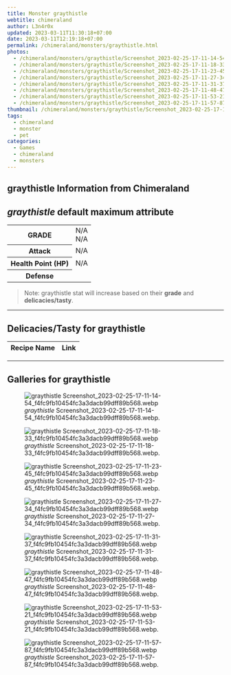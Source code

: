 ```yaml
---
title: Monster graythistle
webtitle: chimeraland
author: L3n4r0x
updated: 2023-03-11T11:30:18+07:00
date: 2023-03-11T12:19:18+07:00
permalink: /chimeraland/monsters/graythistle.html
photos:
  - /chimeraland/monsters/graythistle/Screenshot_2023-02-25-17-11-14-54_f4fc9fb10454fc3a3dacb99dff89b568.webp
  - /chimeraland/monsters/graythistle/Screenshot_2023-02-25-17-11-18-33_f4fc9fb10454fc3a3dacb99dff89b568.webp
  - /chimeraland/monsters/graythistle/Screenshot_2023-02-25-17-11-23-45_f4fc9fb10454fc3a3dacb99dff89b568.webp
  - /chimeraland/monsters/graythistle/Screenshot_2023-02-25-17-11-27-34_f4fc9fb10454fc3a3dacb99dff89b568.webp
  - /chimeraland/monsters/graythistle/Screenshot_2023-02-25-17-11-31-37_f4fc9fb10454fc3a3dacb99dff89b568.webp
  - /chimeraland/monsters/graythistle/Screenshot_2023-02-25-17-11-48-47_f4fc9fb10454fc3a3dacb99dff89b568.webp
  - /chimeraland/monsters/graythistle/Screenshot_2023-02-25-17-11-53-21_f4fc9fb10454fc3a3dacb99dff89b568.webp
  - /chimeraland/monsters/graythistle/Screenshot_2023-02-25-17-11-57-87_f4fc9fb10454fc3a3dacb99dff89b568.webp
thumbnail: /chimeraland/monsters/graythistle/Screenshot_2023-02-25-17-11-14-54_f4fc9fb10454fc3a3dacb99dff89b568.webp
tags:
  - chimeraland
  - monster
  - pet
categories:
  - Games
  - chimeraland
  - monsters
---
```


<link
  rel="stylesheet"
  href="https://rawcdn.githack.com/dimaslanjaka/Web-Manajemen/870a349/css/bootstrap-5-3-0-alpha3-wrapper.css"
/>
<section id="bootstrap-wrapper">
  <div data-bs-theme="dark">
    <h2>graythistle Information from Chimeraland</h2>
    <h2 id="attribute"><i>graythistle</i> default maximum attribute</h2>
    <div class="row">
      <div class="col mb-2">
        <div class="card">
          <div class="card-body">
            <table>
              <tr>
                <th>GRADE</th>
                <td>N/A <br />N/A</td>
              </tr>
              <tr>
                <th>Attack</th>
                <td>N/A</td>
              </tr>
              <tr>
                <th>Health Point (HP)</th>
                <td>N/A</td>
              </tr>
              <tr>
                <th>Defense</th>
                <td></td>
              </tr>
            </table>
          </div>
        </div>
      </div>
    </div>
    <blockquote>
      Note: graythistle stat will increase based on their <b>grade</b> and
      <b>delicacies/tasty</b>.
    </blockquote>
    <hr />
    <h2 id="delicacies">Delicacies/Tasty for graythistle</h2>
    <div class="card">
      <div class="card-body">
        <div class="table-responsive">
          <table class="table table-striped">
            <thead>
              <tr>
                <th>Recipe Name</th>
                <th>Link</th>
              </tr>
            </thead>
            <tbody></tbody>
          </table>
        </div>
      </div>
    </div>
    <hr />
    <div id="gallery">
      <h2>Galleries for graythistle</h2>
      <div class="row">
        <div class="col-lg-6 col-12">
          <figure>
            <img
              src="https://www.webmanajemen.com/chimeraland/monsters/graythistle/Screenshot_2023-02-25-17-11-14-54_f4fc9fb10454fc3a3dacb99dff89b568.webp"
              alt="graythistle Screenshot_2023-02-25-17-11-14-54_f4fc9fb10454fc3a3dacb99dff89b568.webp"
            />
            <figcaption>
              <i>graythistle</i>
              Screenshot_2023-02-25-17-11-14-54_f4fc9fb10454fc3a3dacb99dff89b568.webp.
            </figcaption>
          </figure>
        </div>
        <div class="col-lg-6 col-12">
          <figure>
            <img
              src="https://www.webmanajemen.com/chimeraland/monsters/graythistle/Screenshot_2023-02-25-17-11-18-33_f4fc9fb10454fc3a3dacb99dff89b568.webp"
              alt="graythistle Screenshot_2023-02-25-17-11-18-33_f4fc9fb10454fc3a3dacb99dff89b568.webp"
            />
            <figcaption>
              <i>graythistle</i>
              Screenshot_2023-02-25-17-11-18-33_f4fc9fb10454fc3a3dacb99dff89b568.webp.
            </figcaption>
          </figure>
        </div>
        <div class="col-lg-6 col-12">
          <figure>
            <img
              src="https://www.webmanajemen.com/chimeraland/monsters/graythistle/Screenshot_2023-02-25-17-11-23-45_f4fc9fb10454fc3a3dacb99dff89b568.webp"
              alt="graythistle Screenshot_2023-02-25-17-11-23-45_f4fc9fb10454fc3a3dacb99dff89b568.webp"
            />
            <figcaption>
              <i>graythistle</i>
              Screenshot_2023-02-25-17-11-23-45_f4fc9fb10454fc3a3dacb99dff89b568.webp.
            </figcaption>
          </figure>
        </div>
        <div class="col-lg-6 col-12">
          <figure>
            <img
              src="https://www.webmanajemen.com/chimeraland/monsters/graythistle/Screenshot_2023-02-25-17-11-27-34_f4fc9fb10454fc3a3dacb99dff89b568.webp"
              alt="graythistle Screenshot_2023-02-25-17-11-27-34_f4fc9fb10454fc3a3dacb99dff89b568.webp"
            />
            <figcaption>
              <i>graythistle</i>
              Screenshot_2023-02-25-17-11-27-34_f4fc9fb10454fc3a3dacb99dff89b568.webp.
            </figcaption>
          </figure>
        </div>
        <div class="col-lg-6 col-12">
          <figure>
            <img
              src="https://www.webmanajemen.com/chimeraland/monsters/graythistle/Screenshot_2023-02-25-17-11-31-37_f4fc9fb10454fc3a3dacb99dff89b568.webp"
              alt="graythistle Screenshot_2023-02-25-17-11-31-37_f4fc9fb10454fc3a3dacb99dff89b568.webp"
            />
            <figcaption>
              <i>graythistle</i>
              Screenshot_2023-02-25-17-11-31-37_f4fc9fb10454fc3a3dacb99dff89b568.webp.
            </figcaption>
          </figure>
        </div>
        <div class="col-lg-6 col-12">
          <figure>
            <img
              src="https://www.webmanajemen.com/chimeraland/monsters/graythistle/Screenshot_2023-02-25-17-11-48-47_f4fc9fb10454fc3a3dacb99dff89b568.webp"
              alt="graythistle Screenshot_2023-02-25-17-11-48-47_f4fc9fb10454fc3a3dacb99dff89b568.webp"
            />
            <figcaption>
              <i>graythistle</i>
              Screenshot_2023-02-25-17-11-48-47_f4fc9fb10454fc3a3dacb99dff89b568.webp.
            </figcaption>
          </figure>
        </div>
        <div class="col-lg-6 col-12">
          <figure>
            <img
              src="https://www.webmanajemen.com/chimeraland/monsters/graythistle/Screenshot_2023-02-25-17-11-53-21_f4fc9fb10454fc3a3dacb99dff89b568.webp"
              alt="graythistle Screenshot_2023-02-25-17-11-53-21_f4fc9fb10454fc3a3dacb99dff89b568.webp"
            />
            <figcaption>
              <i>graythistle</i>
              Screenshot_2023-02-25-17-11-53-21_f4fc9fb10454fc3a3dacb99dff89b568.webp.
            </figcaption>
          </figure>
        </div>
        <div class="col-lg-6 col-12">
          <figure>
            <img
              src="https://www.webmanajemen.com/chimeraland/monsters/graythistle/Screenshot_2023-02-25-17-11-57-87_f4fc9fb10454fc3a3dacb99dff89b568.webp"
              alt="graythistle Screenshot_2023-02-25-17-11-57-87_f4fc9fb10454fc3a3dacb99dff89b568.webp"
            />
            <figcaption>
              <i>graythistle</i>
              Screenshot_2023-02-25-17-11-57-87_f4fc9fb10454fc3a3dacb99dff89b568.webp.
            </figcaption>
          </figure>
        </div>
      </div>
    </div>
  </div>
</section>